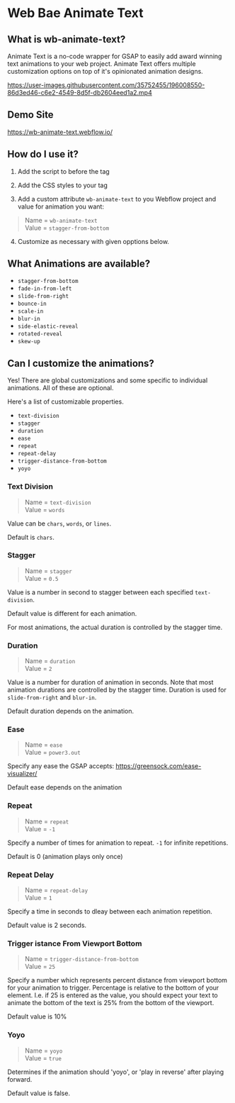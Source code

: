 # Web Bae Animate Text

## What is wb-animate-text?

Animate Text is a no-code wrapper for GSAP to easily add award winning text animations to your web project. Animate Text offers multiple customization options on top of it's opinionated animation designs.

https://user-images.githubusercontent.com/35752455/196008550-86d3ed46-c6e2-4549-8d5f-db2604eed1a2.mp4

## Demo Site

https://wb-animate-text.webflow.io/

## How do I use it?

1. Add the script to before the </body> tag

2. Add the CSS styles to your <head> tag

3. Add a custom attribute `wb-animate-text` to you Webflow project and value for animation you want:

> Name = `wb-animate-text`\
> Value = `stagger-from-bottom`

4. Customize as necessary with given opptions below.

## What Animations are available?

- `stagger-from-bottom`
- `fade-in-from-left`
- `slide-from-right`
- `bounce-in`
- `scale-in`
- `blur-in`
- `side-elastic-reveal`
- `rotated-reveal`
- `skew-up`

## Can I customize the animations?

Yes! There are global customizations and some specific to individual animations. All of these are optional.

Here's a list of customizable properties.

- `text-division`
- `stagger`
- `duration`
- `ease`
- `repeat`
- `repeat-delay`
- `trigger-distance-from-bottom`
- `yoyo`

### Text Division

> Name = `text-division`\
> Value = `words`

Value can be `chars`, `words`, or `lines`.

Default is `chars`.

### Stagger

> Name = `stagger`\
> Value = `0.5`

Value is a number in second to stagger between each specified `text-division`.

Default value is different for each animation.

For most animations, the actual duration is controlled by the stagger time.

### Duration

> Name = `duration`\
> Value = `2`

Value is a number for duration of animation in seconds. Note that most animation durations are controlled by the stagger time. Duration is used for `slide-from-right` and `blur-in`.

Default duration depends on the animation.

### Ease

> Name = `ease`\
> Value = `power3.out`

Specify any ease the GSAP accepts: https://greensock.com/ease-visualizer/

Default ease depends on the animation

### Repeat

> Name = `repeat`\
> Value = `-1`

Specify a number of times for animation to repeat. `-1` for infinite repetitions.

Default is 0 (animation plays only once)

### Repeat Delay

> Name = `repeat-delay`\
> Value = `1`

Specify a time in seconds to dleay between each animation repetition.

Default value is 2 seconds.

### Trigger istance From Viewport Bottom

> Name = `trigger-distance-from-bottom`\
> Value = `25`

Specify a number which represents percent distance from viewport bottom for your animation to trigger. Percentage is relative to the bottom of your element. I.e. if 25 is entered as the value, you should expect your text to animate the bottom of the text is 25% from the bottom of the viewport.

Default value is 10%

### Yoyo

> Name = `yoyo`\
> Value = `true`

Determines if the animation should 'yoyo', or 'play in reverse' after playing forward.

Default value is false.
